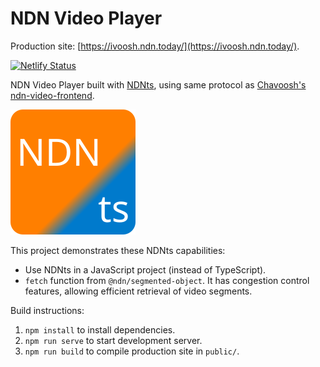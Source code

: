 # NDN Video Player

Production site: [https://ivoosh.ndn.today/](https://ivoosh.ndn.today/).

[![Netlify Status](https://api.netlify.com/api/v1/badges/9397d137-4482-488d-a4b5-78d1e9cf6c00/deploy-status)](https://ivoosh.ndn.today/)

NDN Video Player built with [NDNts](https://yoursunny.com/p/NDNts/), using same protocol as [Chavoosh's ndn-video-frontend](https://github.com/chavoosh/ndn-video-frontend).

![NDNts logo](public/logo.svg)

This project demonstrates these NDNts capabilities:

* Use NDNts in a JavaScript project (instead of TypeScript).
* `fetch` function from `@ndn/segmented-object`.
  It has congestion control features, allowing efficient retrieval of video segments.

Build instructions:

1. `npm install` to install dependencies.
2. `npm run serve` to start development server.
3. `npm run build` to compile production site in `public/`.
